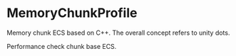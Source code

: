 # MemoryChunkProfile

Memory chunk ECS based on C++.
The overall concept refers to unity dots.

Performance check chunk base ECS.
